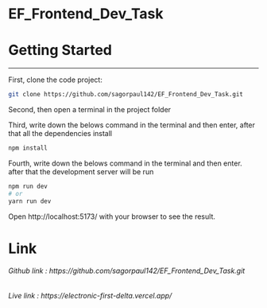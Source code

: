 # EF_Frontend_Dev_Task


# Getting Started
<hr/>
First, clone the code project:

```bash
git clone https://github.com/sagorpaul142/EF_Frontend_Dev_Task.git
```
Second, then open a terminal in the project folder

Third, write down the belows command in the terminal and then enter, after that all the dependencies install

```bash
npm install
```

Fourth, write down the belows command in the terminal and then enter. after that the development server will be run
```bash
npm run dev
# or
yarn run dev
```

Open http://localhost:5173/ with your browser to see the result.

# Link
<h6>Github link : https://github.com/sagorpaul142/EF_Frontend_Dev_Task.git </h6>
<h6>Live link : https://electronic-first-delta.vercel.app/ </h6>
